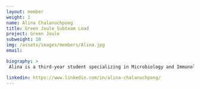 ```yaml
---
layout: member
weight: 1
name: Alina Chalanuchpong
title: Green Joule Subteam Lead
project: Green Joule
subweight: 10
img: /assets/images/members/Alina.jpg
email: 

biography: >
 Alina is a third-year student specializing in Microbiology and Immunology. She is passionate about the powerful applications of micro-organisms in industries. She is eager to explore the sustainable growth of algae and the generation of biofuel from its biomass. Alina is currently the sub-team lead for the algae growth division and hopes to inspire others and learn more about the algae’s metabolism and its application.

linkedin: https://www.linkedin.com/in/alina-chalanuchpong/
---
```

